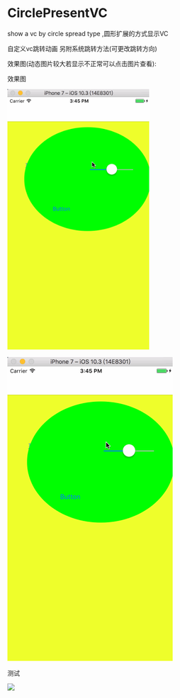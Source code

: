 # CirclePresentVC
show a vc by circle spread type ,圆形扩展的方式显示VC

自定义vc跳转动画 另附系统跳转方法(可更改跳转方向)

效果图(动态图片较大若显示不正常可以点击图片查看):

效果图

<img src="https://raw.githubusercontent.com/imkakaxi/CirclePresentVC/master/image/Untitled.gif" width="320"><br/>


![效果](https://raw.githubusercontent.com/imkakaxi/CirclePresentVC/master/image/Untitled.gif)




测试


<img src="https://github.com/imkakaxi/CirclePresentVC/tree/master/image/test.jpg" width="320"><br/>
